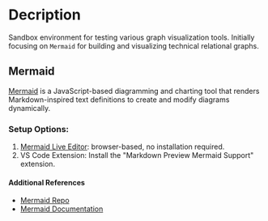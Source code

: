 # Decription

Sandbox environment for testing various graph visualization tools. Initially focusing on ``Mermaid`` for building and visualizing technical relational graphs.

## Mermaid

[Mermaid](https://mermaid.js.org/intro) is a JavaScript-based diagramming and charting tool that renders Markdown-inspired text definitions to create and modify diagrams dynamically.

### Setup Options:

1. [Mermaid Live Editor](https://mermaid.live/edit): browser-based, no installation required.
2. VS Code Extension: Install the "Markdown Preview Mermaid Support" extension.


#### Additional References
* [Mermaid Repo](https://github.com/mermaid-js/mermaid?tab=readme-ov-file)
* [Mermaid Documentation](https://mermaid.js.org/intro/syntax-reference.html)